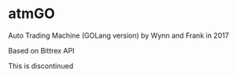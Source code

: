 # atmGO
Auto Trading Machine (GOLang version) by Wynn and Frank in 2017

Based on Bittrex API

This is discontinued
